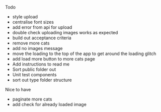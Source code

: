 Todo

- style upload
- centralise font sizes
- add error from api for upload
- double check uploading images works as expected
- build out acceptance criteria
- remove more cats
- add no images message
- move the loading to the top of the app to get around the loading glitch
- add load more button to more cats page
- Add instructions to read me
- Sort public folder out
- Unit test components
- sort out type folder structure

Nice to have

- paginate more cats
- add check for already loaded image
